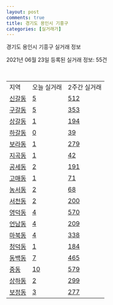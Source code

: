 ```yaml
---
layout: post
comments: true
title: 경기도 용인시 기흥구
categories: [실거래가]
---
```


경기도 용인시 기흥구 실거래 정보

2021년 06월 23일 등록된 실거래 정보: 55건

<script type="text/javascript">
  google.charts.load('current', {'packages':['corechart']});
  google.charts.setOnLoadCallback(drawChart);

  function drawChart() {
    var data = google.visualization.arrayToDataTable([['거래일', '매매', '전월세', '전매'], ['2021-02', 522, 599, 11], ['2021-03', 531, 724, 4], ['2021-04', 390, 549, 1], ['2021-05', 543, 552, 7], ['2021-06', 124, 312, 1]]);

    var options = {
      title: '최근 유형별 거래량 추이',
      legend: { position: 'bottom' }
    };

    var chart = new google.visualization.LineChart(document.getElementById('columnchart_material'));
    chart.draw(data, (options));
  }
</script>

<div id="columnchart_material" style="width: 450px; margin-left: -35px"></div>
<br>
<table class="sortable">
  <tr>
    <td>지역</td>
    <td>오늘 실거래</td>
    <td>2주간 실거래</td>
  </tr>

  
  <tr class="item">
    <td><a href="4146310100.html">신갈동</a></td>
    <td><a href="4146310100.html">5</a></td>
    <td><a href="4146310100.html">512</a></td>
  </tr>
    

  <tr class="item">
    <td><a href="4146310200.html">구갈동</a></td>
    <td><a href="4146310200.html">5</a></td>
    <td><a href="4146310200.html">353</a></td>
  </tr>
    

  <tr class="item">
    <td><a href="4146310300.html">상갈동</a></td>
    <td><a href="4146310300.html">1</a></td>
    <td><a href="4146310300.html">194</a></td>
  </tr>
    

  <tr class="item">
    <td><a href="4146310400.html">하갈동</a></td>
    <td><a href="4146310400.html">0</a></td>
    <td><a href="4146310400.html">39</a></td>
  </tr>
    

  <tr class="item">
    <td><a href="4146310500.html">보라동</a></td>
    <td><a href="4146310500.html">1</a></td>
    <td><a href="4146310500.html">279</a></td>
  </tr>
    

  <tr class="item">
    <td><a href="4146310600.html">지곡동</a></td>
    <td><a href="4146310600.html">1</a></td>
    <td><a href="4146310600.html">42</a></td>
  </tr>
    

  <tr class="item">
    <td><a href="4146310700.html">공세동</a></td>
    <td><a href="4146310700.html">2</a></td>
    <td><a href="4146310700.html">191</a></td>
  </tr>
    

  <tr class="item">
    <td><a href="4146310800.html">고매동</a></td>
    <td><a href="4146310800.html">1</a></td>
    <td><a href="4146310800.html">71</a></td>
  </tr>
    

  <tr class="item">
    <td><a href="4146310900.html">농서동</a></td>
    <td><a href="4146310900.html">2</a></td>
    <td><a href="4146310900.html">68</a></td>
  </tr>
    

  <tr class="item">
    <td><a href="4146311000.html">서천동</a></td>
    <td><a href="4146311000.html">2</a></td>
    <td><a href="4146311000.html">200</a></td>
  </tr>
    

  <tr class="item">
    <td><a href="4146311100.html">영덕동</a></td>
    <td><a href="4146311100.html">4</a></td>
    <td><a href="4146311100.html">570</a></td>
  </tr>
    

  <tr class="item">
    <td><a href="4146311200.html">언남동</a></td>
    <td><a href="4146311200.html">4</a></td>
    <td><a href="4146311200.html">209</a></td>
  </tr>
    

  <tr class="item">
    <td><a href="4146311300.html">마북동</a></td>
    <td><a href="4146311300.html">4</a></td>
    <td><a href="4146311300.html">338</a></td>
  </tr>
    

  <tr class="item">
    <td><a href="4146311400.html">청덕동</a></td>
    <td><a href="4146311400.html">1</a></td>
    <td><a href="4146311400.html">184</a></td>
  </tr>
    

  <tr class="item">
    <td><a href="4146311500.html">동백동</a></td>
    <td><a href="4146311500.html">7</a></td>
    <td><a href="4146311500.html">465</a></td>
  </tr>
    

  <tr class="item">
    <td><a href="4146311600.html">중동</a></td>
    <td><a href="4146311600.html">10</a></td>
    <td><a href="4146311600.html">579</a></td>
  </tr>
    

  <tr class="item">
    <td><a href="4146311700.html">상하동</a></td>
    <td><a href="4146311700.html">2</a></td>
    <td><a href="4146311700.html">299</a></td>
  </tr>
    

  <tr class="item">
    <td><a href="4146311800.html">보정동</a></td>
    <td><a href="4146311800.html">3</a></td>
    <td><a href="4146311800.html">277</a></td>
  </tr>
    


</table>


    